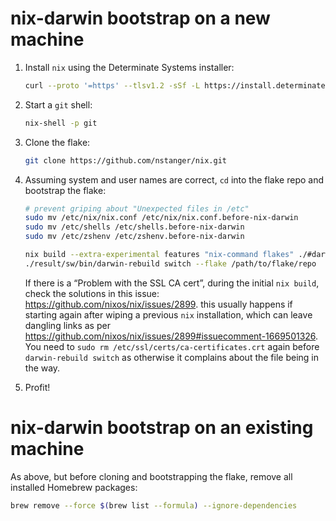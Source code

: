 # nix-darwin bootstrap on a new machine

1. Install `nix` using the Determinate Systems installer:

   ```sh
   curl --proto '=https' --tlsv1.2 -sSf -L https://install.determinate.systems/nix | sh -s -- install
   ```

1. Start a `git` shell:

   ```sh
   nix-shell -p git
   ```

1. Clone the flake:

   ```sh
   git clone https://github.com/nstanger/nix.git
   ```

1. Assuming system and user names are correct, `cd` into the flake repo and bootstrap the flake:

   ```sh
   # prevent griping about "Unexpected files in /etc"
   sudo mv /etc/nix/nix.conf /etc/nix/nix.conf.before-nix-darwin
   sudo mv /etc/shells /etc/shells.before-nix-darwin
   sudo mv /etc/zshenv /etc/zshenv.before-nix-darwin

   nix build --extra-experimental features "nix-command flakes" ./#darwinConfigurations.[system name].system
   ./result/sw/bin/darwin-rebuild switch --flake /path/to/flake/repo
   ```

   If there is a “Problem with the SSL CA cert”, during the initial `nix build`, check the solutions in this issue: <https://github.com/nixos/nix/issues/2899>. this usually happens if starting again after wiping a previous `nix` installation, which can leave dangling links as per <https://github.com/nixos/nix/issues/2899#issuecomment-1669501326>. You need to `sudo rm /etc/ssl/certs/ca-certificates.crt` again before `darwin-rebuild switch` as otherwise it complains about the file being in the way.

1. Profit!


# nix-darwin bootstrap on an existing machine

As above, but before cloning and bootstrapping the flake, remove all installed Homebrew packages:

   ```sh
   brew remove --force $(brew list --formula) --ignore-dependencies
   ```
